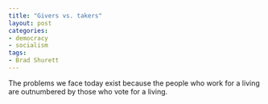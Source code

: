 ```yaml
---
title: "Givers vs. takers"
layout: post
categories:
- democracy
- socialism
tags:
- Brad Shurett
---
```


The problems we face today exist because the people who work for a living are outnumbered by those who vote for a living.